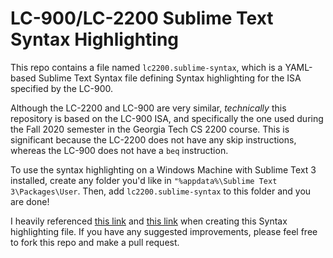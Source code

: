 # LC-900/LC-2200 Sublime Text Syntax Highlighting

This repo contains a file named `lc2200.sublime-syntax`, which is a YAML-based Sublime Text Syntax file defining Syntax highlighting for the ISA specified by the LC-900.

Although the LC-2200 and LC-900 are very similar, *technically* this repository is based on the LC-900 ISA, and specifically the one used during the Fall 2020 semester in the Georgia Tech CS 2200 course.  This is significant because the LC-2200 does not have any skip instructions, whereas the LC-900 does not have a `beq` instruction.

To use the syntax highlighting on a Windows Machine with Sublime Text 3 installed, create any folder you'd like in `"%appdata%\Sublime Text 3\Packages\User`.  Then, add `lc2200.sublime-syntax` to this folder and you are done!

I heavily referenced [this link](https://www.sublimetext.com/docs/3/syntax.html) and [this link](https://www.sublimetext.com/docs/3/scope_naming.html) when creating this Syntax highlighting file.  If you have any suggested improvements, please feel free to fork this repo and make a pull request.
